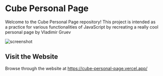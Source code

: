 # Cube Personal Page

Welcome to the Cube Personal Page repository! This project is intended as a practice for various functionalities of JavaScript by recreating a really cool personal page by Vladimir Gruev

![screenshot](https://github.com/shuvamshr/oliver-sinclair/assets/117790424/ae0b07ea-e5db-41a6-9387-f5d2e1b193eb)

## Visit the Website

Browse through the website at https://cube-personal-page.vercel.app/
